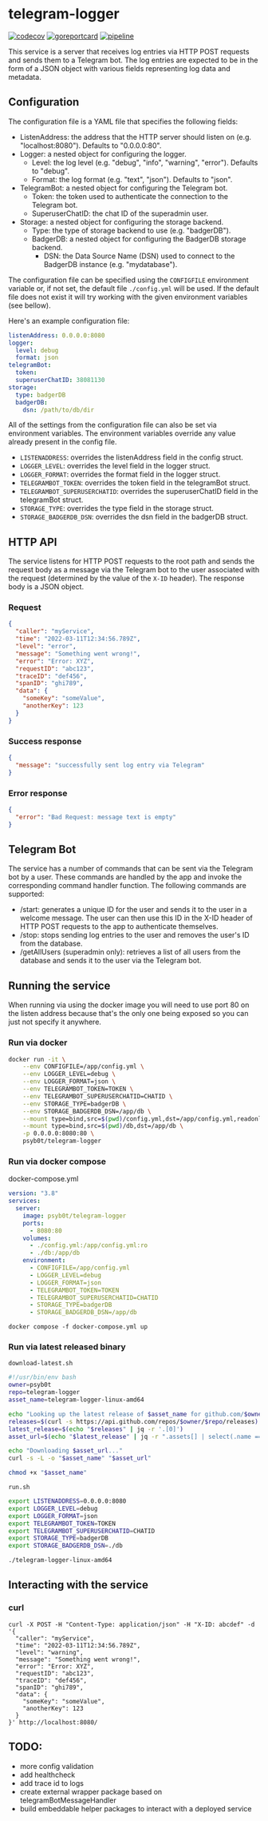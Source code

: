 # telegram-logger

[![codecov](https://codecov.io/gh/psyb0t/telegram-logger/branch/master/graph/badge.svg?token=FBYNVHPF8Q)](https://codecov.io/gh/psyb0t/telegram-logger)
[![goreportcard](https://goreportcard.com/badge/github.com/psyb0t/telegram-logger)](https://goreportcard.com/report/github.com/psyb0t/telegram-logger)
[![pipeline](https://github.com/psyb0t/telegram-logger/actions/workflows/pipeline.yml/badge.svg)](https://github.com/psyb0t/telegram-logger/actions/workflows/pipeline.yml)

This service is a server that receives log entries via HTTP POST requests and sends them to a Telegram bot. The log entries are expected to be in the form of a JSON object with various fields representing log data and metadata.

## Configuration

The configuration file is a YAML file that specifies the following fields:

- ListenAddress: the address that the HTTP server should listen on (e.g. "localhost:8080"). Defaults to "0.0.0.0:80".
- Logger: a nested object for configuring the logger.
  - Level: the log level (e.g. "debug", "info", "warning", "error"). Defaults to "debug".
  - Format: the log format (e.g. "text", "json"). Defaults to "json".
- TelegramBot: a nested object for configuring the Telegram bot.
  - Token: the token used to authenticate the connection to the Telegram bot.
  - SuperuserChatID: the chat ID of the superadmin user.
- Storage: a nested object for configuring the storage backend.
  - Type: the type of storage backend to use (e.g. "badgerDB").
  - BadgerDB: a nested object for configuring the BadgerDB storage backend.
    - DSN: the Data Source Name (DSN) used to connect to the BadgerDB instance (e.g. "mydatabase").

The configuration file can be specified using the `CONFIGFILE` environment variable or, if not set, the default file `./config.yml` will be used. If the default file does not exist it will try working with the given environment variables (see bellow).

Here's an example configuration file:

```yaml
listenAddress: 0.0.0.0:8080
logger:
  level: debug
  format: json
telegramBot:
  token:
  superuserChatID: 38081130
storage:
  type: badgerDB
  badgerDB:
    dsn: /path/to/db/dir
```

All of the settings from the configuration file can also be set via environment variables. The environment variables override any value already present in the config file.

- `LISTENADDRESS`: overrides the listenAddress field in the config struct.
- `LOGGER_LEVEL`: overrides the level field in the logger struct.
- `LOGGER_FORMAT`: overrides the format field in the logger struct.
- `TELEGRAMBOT_TOKEN`: overrides the token field in the telegramBot struct.
- `TELEGRAMBOT_SUPERUSERCHATID`: overrides the superuserChatID field in the telegramBot struct.
- `STORAGE_TYPE`: overrides the type field in the storage struct.
- `STORAGE_BADGERDB_DSN`: overrides the dsn field in the badgerDB struct.

## HTTP API

The service listens for HTTP POST requests to the root path and sends the request body as a message via the Telegram bot to the user associated with the request (determined by the value of the `X-ID` header). The response body is a JSON object.

### Request

```json
{
  "caller": "myService",
  "time": "2022-03-11T12:34:56.789Z",
  "level": "error",
  "message": "Something went wrong!",
  "error": "Error: XYZ",
  "requestID": "abc123",
  "traceID": "def456",
  "spanID": "ghi789",
  "data": {
    "someKey": "someValue",
    "anotherKey": 123
  }
}
```

### Success response

```json
{
  "message": "successfully sent log entry via Telegram"
}
```

### Error response

```json
{
  "error": "Bad Request: message text is empty"
}
```

## Telegram Bot

The service has a number of commands that can be sent via the Telegram bot by a user. These commands are handled by the app and invoke the corresponding command handler function. The following commands are supported:

- /start: generates a unique ID for the user and sends it to the user in a welcome message. The user can then use this ID in the X-ID header of HTTP POST requests to the app to authenticate themselves.
- /stop: stops sending log entries to the user and removes the user's ID from the database.
- /getAllUsers (superadmin only): retrieves a list of all users from the database and sends it to the user via the Telegram bot.

## Running the service

When running via using the docker image you will need to use port 80 on the listen address because that's the only one being exposed so you can just not specify it anywhere.

### Run via docker

```bash
docker run -it \
    --env CONFIGFILE=/app/config.yml \
    --env LOGGER_LEVEL=debug \
    --env LOGGER_FORMAT=json \
    --env TELEGRAMBOT_TOKEN=TOKEN \
    --env TELEGRAMBOT_SUPERUSERCHATID=CHATID \
    --env STORAGE_TYPE=badgerDB \
    --env STORAGE_BADGERDB_DSN=/app/db \
    --mount type=bind,src=$(pwd)/config.yml,dst=/app/config.yml,readonly \
    --mount type=bind,src=$(pwd)/db,dst=/app/db \
    -p 0.0.0.0:8080:80 \
    psyb0t/telegram-logger
```

### Run via docker compose

docker-compose.yml

```yaml
version: "3.8"
services:
  server:
    image: psyb0t/telegram-logger
    ports:
      - 8080:80
    volumes:
      - ./config.yml:/app/config.yml:ro
      - ./db:/app/db
    environment:
      - CONFIGFILE=/app/config.yml
      - LOGGER_LEVEL=debug
      - LOGGER_FORMAT=json
      - TELEGRAMBOT_TOKEN=TOKEN
      - TELEGRAMBOT_SUPERUSERCHATID=CHATID
      - STORAGE_TYPE=badgerDB
      - STORAGE_BADGERDB_DSN=/app/db
```

```
docker compose -f docker-compose.yml up
```

### Run via latest released binary

`download-latest.sh`

```bash
#!/usr/bin/env bash
owner=psyb0t
repo=telegram-logger
asset_name=telegram-logger-linux-amd64

echo "Looking up the latest release of $asset_name for github.com/$owner/$repo..."
releases=$(curl -s https://api.github.com/repos/$owner/$repo/releases)
latest_release=$(echo "$releases" | jq -r '.[0]')
asset_url=$(echo "$latest_release" | jq -r ".assets[] | select(.name == \"$asset_name\") | .browser_download_url")

echo "Downloading $asset_url..."
curl -s -L -o "$asset_name" "$asset_url"

chmod +x "$asset_name"
```

`run.sh`

```bash
export LISTENADDRESS=0.0.0.0:8080
export LOGGER_LEVEL=debug
export LOGGER_FORMAT=json
export TELEGRAMBOT_TOKEN=TOKEN
export TELEGRAMBOT_SUPERUSERCHATID=CHATID
export STORAGE_TYPE=badgerDB
export STORAGE_BADGERDB_DSN=./db

./telegram-logger-linux-amd64
```

## Interacting with the service

### curl

```
curl -X POST -H "Content-Type: application/json" -H "X-ID: abcdef" -d '{
  "caller": "myService",
  "time": "2022-03-11T12:34:56.789Z",
  "level": "warning",
  "message": "Something went wrong!",
  "error": "Error: XYZ",
  "requestID": "abc123",
  "traceID": "def456",
  "spanID": "ghi789",
  "data": {
    "someKey": "someValue",
    "anotherKey": 123
  }
}' http://localhost:8080/
```

## TODO:

- more config validation
- add healthcheck
- add trace id to logs
- create external wrapper package based on telegramBotMessageHandler
- build embeddable helper packages to interact with a deployed service
